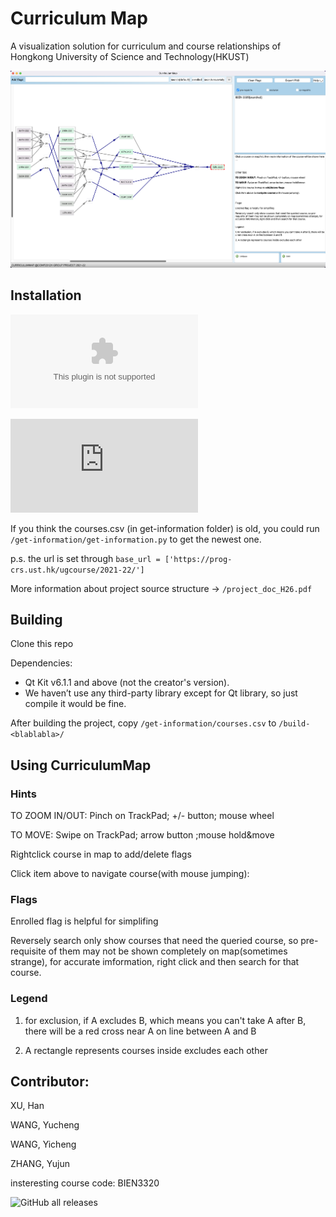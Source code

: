 # Curriculum Map

A visualization solution for curriculum and course relationships of Hongkong University of Science and Technology(HKUST)

![](./example.png)

## Installation

[![GitHub release (latest by date and asset)](https://img.shields.io/github/downloads/Zory123/CurriculumMap/v1.0/CurriculumMap-win.zip?color=green)](https://github.com/Zory123/CurriculumMap/releases/tag/v1.0)

[![GitHub release (latest by date and asset)](https://img.shields.io/github/downloads/Zory123/CurriculumMap/v1.0/CurriculumMap-mac.dmg?color=green)](https://github.com/Zory123/CurriculumMap/releases/tag/v1.0)

If you think the courses.csv (in get-information folder) is old, you could run `/get-information/get-information.py` to get the newest one. 

p.s. the url is set through `base_url = ['https://prog-crs.ust.hk/ugcourse/2021-22/']`

More information about project source structure -> `/project_doc_H26.pdf`

## Building

Clone this repo

Dependencies:

- Qt Kit v6.1.1 and above (not the creator's version).
- We haven’t use any third-party library except for Qt library, so just compile it would be fine.

After building the project, copy `/get-information/courses.csv` to `/build-<blablabla>/`

## Using CurriculumMap

### Hints

TO ZOOM IN/OUT: Pinch on TrackPad; +/- button; mouse wheel

TO MOVE: Swipe on TrackPad; arrow button ;mouse hold&move

Rightclick course in map to add/delete flags 

Click item above to navigate course(with mouse jumping):

### Flags

Enrolled flag is helpful for simplifing

Reversely search only show courses that need the queried course, so pre-requisite of them may not be shown completely on map(sometimes strange), for accurate imformation, right click and then search for that course.

### Legend

1. for exclusion, if A excludes B, which means you can't take A after B, there will be a red cross near A on line between A and B

2. A rectangle represents courses inside excludes each other

## Contributor:

XU, Han

WANG, Yucheng

WANG, Yicheng

ZHANG, Yujun 





insteresting course code: BIEN3320

![GitHub all releases](https://img.shields.io/github/downloads/Zory123/CurriculumMap/total)
